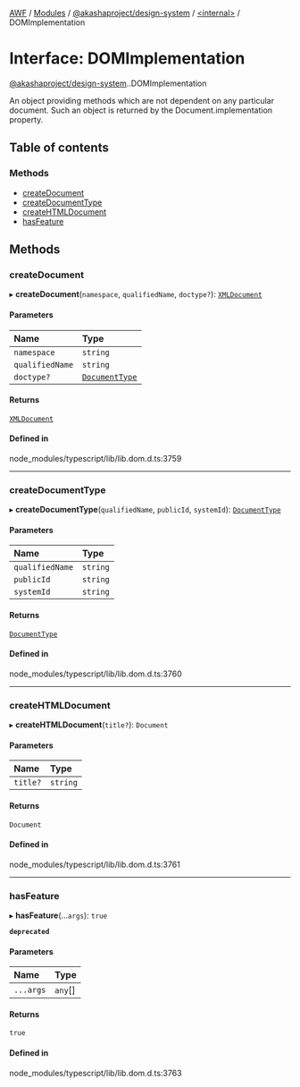 [AWF](../README.md) / [Modules](../modules.md) / [@akashaproject/design-system](../modules/akashaproject_design_system.md) / [<internal\>](../modules/akashaproject_design_system._internal_.md) / DOMImplementation

# Interface: DOMImplementation

[@akashaproject/design-system](../modules/akashaproject_design_system.md).[<internal>](../modules/akashaproject_design_system._internal_.md).DOMImplementation

An object providing methods which are not dependent on any particular document. Such an object is returned by the Document.implementation property.

## Table of contents

### Methods

- [createDocument](akashaproject_design_system._internal_.DOMImplementation.md#createdocument)
- [createDocumentType](akashaproject_design_system._internal_.DOMImplementation.md#createdocumenttype)
- [createHTMLDocument](akashaproject_design_system._internal_.DOMImplementation.md#createhtmldocument)
- [hasFeature](akashaproject_design_system._internal_.DOMImplementation.md#hasfeature)

## Methods

### createDocument

▸ **createDocument**(`namespace`, `qualifiedName`, `doctype?`): [`XMLDocument`](../modules/akashaproject_design_system._internal_.md#xmldocument)

#### Parameters

| Name | Type |
| :------ | :------ |
| `namespace` | `string` |
| `qualifiedName` | `string` |
| `doctype?` | [`DocumentType`](../modules/akashaproject_design_system._internal_.md#documenttype) |

#### Returns

[`XMLDocument`](../modules/akashaproject_design_system._internal_.md#xmldocument)

#### Defined in

node_modules/typescript/lib/lib.dom.d.ts:3759

___

### createDocumentType

▸ **createDocumentType**(`qualifiedName`, `publicId`, `systemId`): [`DocumentType`](../modules/akashaproject_design_system._internal_.md#documenttype)

#### Parameters

| Name | Type |
| :------ | :------ |
| `qualifiedName` | `string` |
| `publicId` | `string` |
| `systemId` | `string` |

#### Returns

[`DocumentType`](../modules/akashaproject_design_system._internal_.md#documenttype)

#### Defined in

node_modules/typescript/lib/lib.dom.d.ts:3760

___

### createHTMLDocument

▸ **createHTMLDocument**(`title?`): `Document`

#### Parameters

| Name | Type |
| :------ | :------ |
| `title?` | `string` |

#### Returns

`Document`

#### Defined in

node_modules/typescript/lib/lib.dom.d.ts:3761

___

### hasFeature

▸ **hasFeature**(...`args`): ``true``

**`deprecated`**

#### Parameters

| Name | Type |
| :------ | :------ |
| `...args` | `any`[] |

#### Returns

``true``

#### Defined in

node_modules/typescript/lib/lib.dom.d.ts:3763

